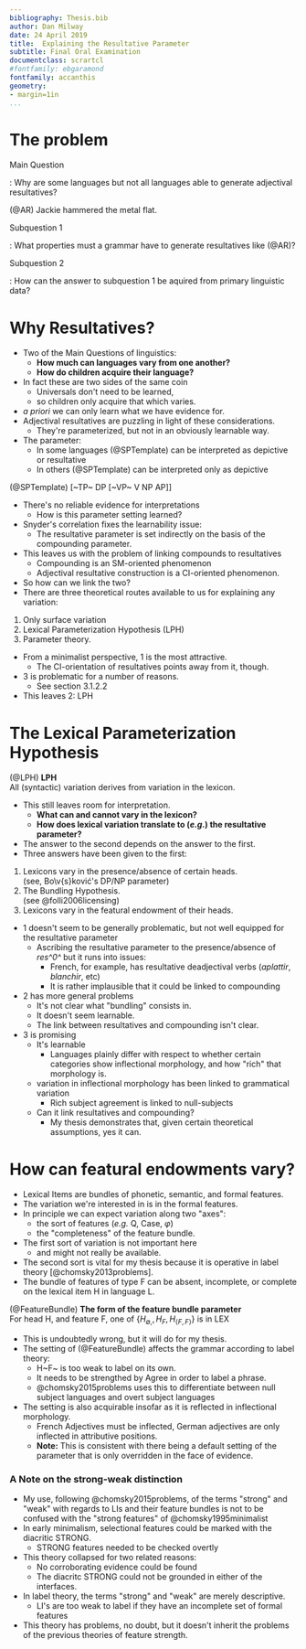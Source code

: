 ```yaml
---
bibliography: Thesis.bib
author: Dan Milway
date: 24 April 2019
title:	Explaining the Resultative Parameter
subtitle: Final Oral Examination
documentclass: scrartcl
#fontfamily: ebgaramond
fontfamily: accanthis 
geometry: 
- margin=1in
...
```


# The problem

Main Question

:	Why are some languages but not all languages able to generate adjectival resultatives?

(@AR) Jackie hammered the metal flat.

Subquestion 1

:	What properties must a grammar have to generate resultatives like (@AR)?

Subquestion 2

:	How can the answer to subquestion 1 be aquired from primary linguistic data?

# Why Resultatives?
- Two of the Main Questions of linguistics: 
	* **How much can languages vary from one another?**
	* **How do children acquire their language?**
- In fact these are two sides of the same coin
	* Universals don't need to be learned,
	* so children only acquire that which varies.
- *a priori* we can only learn what we have evidence for.
- Adjectival resultatives are puzzling in light of these considerations.
	* They're parameterized, but not in an obviously learnable way.
- The parameter: 
	* In some languages (@SPTemplate) can be interpreted as depictive or resultative
	* In others (@SPTemplate) can be interpreted only as depictive

(@SPTemplate) [~TP~ DP [~VP~ V NP AP]]

- There's no reliable evidence for interpretations
	* How is this parameter setting learned?
- Snyder's correlation fixes the learnability issue:
	* The resultative parameter is set indirectly on the basis of the compounding parameter.
- This leaves us with the problem of linking compounds to resultatives
	* Compounding is an SM-oriented phenomenon
	* Adjectival resultative construction is a CI-oriented phenomenon.
- So how can we link the two?
- There are three theoretical routes available to us for explaining any variation:

1. Only surface variation
2. Lexical Parameterization Hypothesis (LPH)
3. Parameter theory.

- From a minimalist perspective, 1 is the most attractive.
	* The CI-orientation of resultatives points away from it, though.
- 3 is problematic for a number of reasons.
	* See section 3.1.2.2
- This leaves 2: LPH

# The Lexical Parameterization Hypothesis

(@LPH) **LPH**\
All (syntactic) variation derives from variation in the lexicon.

- This still leaves room for interpretation.
	* **What can and cannot vary in the lexicon?**
	* **How does lexical variation translate to (*e.g.*) the resultative parameter?**
- The answer to the second depends on the answer to the first.
- Three answers have been given to the first:
	
1. Lexicons vary in the presence/absence of certain heads.\
	(see, Bo\v{s}ković's DP/NP parameter)
2. The Bundling Hypothesis.\
(see @folli2006licensing)
3. Lexicons vary in the featural endowment of their heads.

- 1 doesn't seem to be generally problematic, but not well equipped for the resultative parameter
	* Ascribing the resultative parameter to the presence/absence of *res^0^* but it runs into issues:
		- French, for example, has resultative deadjectival verbs (*aplattir*, *blanchir*, etc)
		- It is rather implausible that it could be linked to compounding
- 2 has more general problems
	* It's not clear what "bundling" consists in.
	* It doesn't seem learnable.
	* The link between resultatives and compounding isn't clear.
- 3 is promising
	* It's learnable
		- Languages plainly differ with respect to whether certain categories show inflectional morphology, and how "rich" that morphology is.
	* variation in inflectional morphology has been linked to grammatical variation
		- Rich subject agreement is linked to null-subjects
	* Can it link resultatives and compounding?
		- My thesis demonstrates that, given certain theoretical assumptions, yes it can.

# How can featural endowments vary?

- Lexical Items are bundles of phonetic, semantic, and formal features.
- The variation we're interested in is in the formal features.
- In principle we can expect variation along two "axes":
	* the sort of features (*e.g.* Q, Case, $\varphi$)
	* the "completeness" of the feature bundle.
- The first sort of variation is not important here
	* and might not really be available.
- The second sort is vital for my thesis because it is operative in label theory [@chomsky2013problems].
- The bundle of features of type F can be absent, incomplete, or complete on the lexical item H in language L.

(@FeatureBundle) **The form of the feature bundle parameter**\
For head H, and feature F, one of $\{H_{\emptyset,}, H_{F}, H_{\langle F, F\rangle}\}$ is in LEX

- This is undoubtedly wrong, but it will do for my thesis.
- The setting of (@FeatureBundle) affects the grammar according to label theory:
	* H~F~ is too weak to label on its own.
	* It needs to be strengthed by Agree in order to label a phrase.
	* @chomsky2015problems uses this to differentiate between null subject languages and overt subject languages
- The setting is also acquirable insofar as it is reflected in inflectional morphology.
	* French Adjectives must be inflected, German adjectives are only inflected in attributive positions.
	* **Note:** This is consistent with there being a default setting of the parameter that is only overridden in the face of evidence.
 
### A Note on the strong-weak distinction

- My use, following @chomsky2015problems, of the terms "strong" and "weak" with regards to LIs and their feature bundles is not to be confused with the "strong features" of @chomsky1995minimalist
- In early minimalism, selectional features could be marked with the diacritic STRONG.
	* STRONG features needed to be checked overtly
- This theory collapsed for two related reasons:
	* No corroborating evidence could be found
	* The diacritc STRONG could not be grounded in either of the interfaces.
- In label theory, the terms "strong" and "weak" are merely descriptive.
	* LI's are too weak to label if they have an incomplete set of formal features
- This theory has problems, no doubt, but it doesn't inherit the problems of the previous theories of feature strength.

